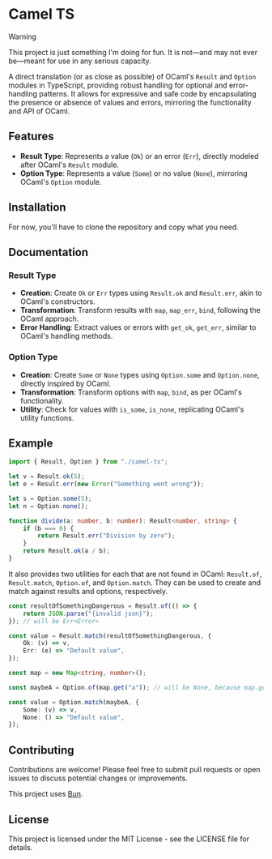 # Camel TS

> [!WARNING]  
> This project is just something I'm doing for fun. It is not—and may not ever be—meant for use in any serious capacity.

A direct translation (or as close as possible) of OCaml's `Result` and `Option` modules in TypeScript, providing robust handling for optional and error-handling patterns. It allows for expressive and safe code by encapsulating the presence or absence of values and errors, mirroring the functionality and API of OCaml.

## Features

-   **Result Type**: Represents a value (`Ok`) or an error (`Err`), directly modeled after OCaml's `Result` module.
-   **Option Type**: Represents a value (`Some`) or no value (`None`), mirroring OCaml's `Option` module.

## Installation

For now, you'll have to clone the repository and copy what you need.

## Documentation

### Result Type

-   **Creation**: Create `Ok` or `Err` types using `Result.ok` and `Result.err`, akin to OCaml's constructors.
-   **Transformation**: Transform results with `map`, `map_err`, `bind`, following the OCaml approach.
-   **Error Handling**: Extract values or errors with `get_ok`, `get_err`, similar to OCaml's handling methods.

### Option Type

-   **Creation**: Create `Some` or `None` types using `Option.some` and `Option.none`, directly inspired by OCaml.
-   **Transformation**: Transform options with `map`, `bind`, as per OCaml's functionality.
-   **Utility**: Check for values with `is_some`, `is_none`, replicating OCaml's utility functions.

## Example

```typescript
import { Result, Option } from "./camel-ts";

let v = Result.ok(5);
let e = Result.err(new Error("Something went wrong"));

let s = Option.some(5);
let n = Option.none();

function divide(a: number, b: number): Result<number, string> {
    if (b === 0) {
        return Result.err("Division by zero");
    }
    return Result.ok(a / b);
}
```

It also provides two utilities for each that are not found in OCaml: `Result.of`, `Result.match`, `Option.of`, and `Option.match`. They can be used to create and match against results and options, respectively.

```ts
const resultOfSomethingDangerous = Result.of(() => {
    return JSON.parse("{invalid json}");
}); // will be Err<Error>

const value = Result.match(resultOfSomethingDangerous, {
    Ok: (v) => v,
    Err: (e) => "Default value",
});

const map = new Map<string, number>();

const maybeA = Option.of(map.get("a")); // will be None, because map.get("a") returns undefined

const value = Option.match(maybeA, {
    Some: (v) => v,
    None: () => "Default value",
});
```

## Contributing

Contributions are welcome! Please feel free to submit pull requests or open issues to discuss potential changes or improvements.

This project uses [Bun](https://bun.sh).

## License

This project is licensed under the MIT License - see the LICENSE file for details.
